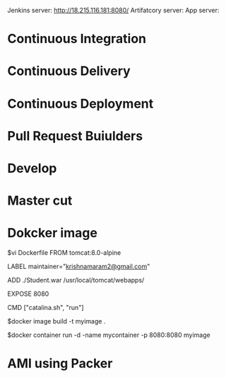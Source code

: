 Jenkins server: http://18.215.116.181:8080/
Artifatcory server:
App server: 


Continuous Integration
=====================








Continuous Delivery
======================









Continuous Deployment
==========================





Pull Request Buiulders
==========================



Develop 
===============


Master cut
===================




Dokcker image
=====================
$vi Dockerfile
FROM tomcat:8.0-alpine

LABEL maintainer="krishnamaram2@gmail.com"

ADD ./Student.war /usr/local/tomcat/webapps/

EXPOSE 8080

CMD ["catalina.sh", "run"]

$docker image build -t myimage .

$docker container  run -d -name mycontainer  -p 8080:8080 myimage


AMI using Packer
==================
